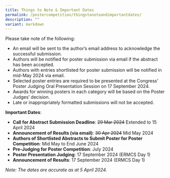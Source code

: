 ```yaml
---
title: Things to Note & Important Dates
permalink: /postercompetition/thingstonoteandimportantdates/
description: ""
variant: markdown
---
```

Please take note of the following:

* An email will be sent to the author’s email address to acknowledge the successful submission.
* Authors will be notified for poster submission via email if the abstract has been accepted.
* Authors with entries shortlisted for poster submission will be notified in mid-May 2024 via email.
* Selected poster entries are required to be presented at the Congress’ Poster Judging Oral Presentation Session on 17 September 2024.
* Awards for winning posters in each category will be based on the Poster Judges’ decision.
* Late or inappropriately formatted submissions will not be accepted.

**Important Dates**:
* **Call for Abstract Submission Deadline**: ~~29 Mar 2024~~ Extended to 15 April 2024
* **Announcement of Results (via email)**: ~~30 Apr 2024~~ Mid May 2024
* **Authors of Shortlisted Abstracts to Submit Poster for Poster Competition**: Mid May to End June 2024
* **Pre-Judging for Poster Competition**: July 2024
* **Poster Presentation Judging**: 17 September 2024 (ERMCS Day 1)
* **Announcement of Results**: 17 September 2024 (ERMCS Day 1)

*Note: The dates are accurate as at 5 April 2024.*
